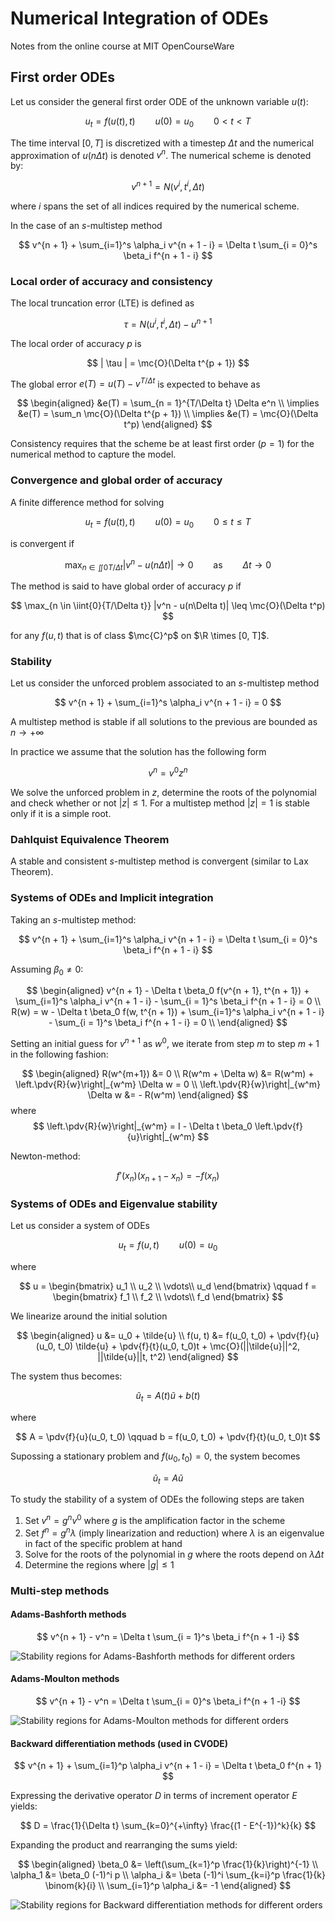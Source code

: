 # Numerical Integration of ODEs

Notes from the online course at MIT OpenCourseWare

## First order ODEs

Let us consider the general first order ODE of the unknown variable $u(t)$:

$$
    u_t = f(u(t), t) \qquad u(0) = u_0 \qquad 0 < t < T
$$

The time interval $[0, T]$ is discretized with a timestep $\Delta t$ and the numerical approximation of $u(n\Delta t)$ is denoted $v^n$. The numerical scheme is denoted by:

$$
    v^{n + 1} = N(v^i, t^i, \Delta t)
$$

where $i$ spans the set of all indices required by the numerical scheme.

In the case of an $s$-multistep method

$$
    v^{n + 1} + \sum_{i=1}^s \alpha_i v^{n + 1 - i} = \Delta t \sum_{i = 0}^s \beta_i f^{n + 1 - i}
$$

### Local order of accuracy and consistency

The local truncation error (LTE) is defined as

$$
    \tau = N(u^i, t^i, \Delta t) - u^{n + 1}
$$

The local order of accuracy $p$ is

$$
    | \tau | = \mc{O}(\Delta t^{p + 1})
$$

The global error $e(T) = u(T) - v^{T/\Delta t}$ is expected to behave as

$$
\begin{aligned}
    &e(T) = \sum_{n = 1}^{T/\Delta t} \Delta e^n \\
    \implies &e(T) = \sum_n \mc{O}(\Delta t^{p + 1}) \\
    \implies &e(T) = \mc{O}(\Delta t^p)
\end{aligned}
$$

Consistency requires that the scheme be at least first order ($p = 1$) for the numerical method to capture the model.

### Convergence and global order of accuracy

A finite difference method for solving

$$
    u_t = f(u(t), t) \qquad u(0) = u_0 \qquad 0 \leq t \leq T
$$

is convergent if

$$
    \max_{n \in \iint{0}{T/\Delta t}} |v^n - u(n\Delta t)| \to 0 \qquad \text{as} \qquad \Delta t \to 0
$$

The method is said to have global order of accuracy $p$ if

$$
    \max_{n \in \iint{0}{T/\Delta t}} |v^n - u(n\Delta t)| \leq \mc{O}(\Delta t^p)
$$

for any $f(u, t)$ that is of class $\mc{C}^p$ on $\R \times [0, T]$.

### Stability

Let us consider the unforced problem associated to an $s$-multistep method

$$
    v^{n + 1} + \sum_{i=1}^s \alpha_i v^{n + 1 - i} = 0
$$

A multistep method is stable if all solutions to the previous are bounded as $n\to +\infty$

In practice we assume that the solution has the following form

$$
    v^n = v^0 z^n
$$

We solve the unforced problem in $z$, determine the roots of the polynomial and check whether or not $|z| \leq 1$. For a multistep method $|z| = 1$ is stable only if it is a simple root.

### Dahlquist Equivalence Theorem

A stable and consistent $s$-multistep method is convergent (similar to Lax Theorem).

### Systems of ODEs and Implicit integration

Taking an $s$-multistep method:

$$
    v^{n + 1} + \sum_{i=1}^s \alpha_i v^{n + 1 - i} = \Delta t \sum_{i = 0}^s \beta_i f^{n + 1 - i}
$$

Assuming $\beta_0 \neq 0$:

$$
\begin{aligned}
    v^{n + 1} - \Delta t \beta_0 f(v^{n + 1}, t^{n + 1}) + \sum_{i=1}^s \alpha_i v^{n + 1 - i} - \sum_{i = 1}^s \beta_i f^{n + 1 - i} = 0 \\
    R(w) = w - \Delta t \beta_0 f(w, t^{n + 1}) + \sum_{i=1}^s \alpha_i v^{n + 1 - i} - \sum_{i = 1}^s \beta_i f^{n + 1 - i} = 0 \\
\end{aligned}
$$

Setting an initial guess for $v^{n + 1}$ as $w^0$, we iterate from step $m$ to step $m+1$ in the following fashion:

$$
\begin{aligned}
    R(w^{m+1}) &= 0 \\
    R(w^m + \Delta w) &= R(w^m) + \left.\pdv{R}{w}\right|_{w^m} \Delta w = 0 \\
    \left.\pdv{R}{w}\right|_{w^m} \Delta w &= - R(w^m)
\end{aligned}
$$
where
$$
\left.\pdv{R}{w}\right|_{w^m} = I - \Delta t \beta_0 \left.\pdv{f}{u}\right|_{w^m}
$$

Newton-method:

$$
    f'(x_n)(x_{n + 1} - x_n) = - f(x_n)
$$

### Systems of ODEs and Eigenvalue stability

Let us consider a system of ODEs

$$
    u_t = f(u, t) \qquad u(0) = u_0
$$

where

$$
    u = \begin{bmatrix}
        u_1 \\
        u_2 \\
        \vdots\\
        u_d
    \end{bmatrix}
    \qquad
    f = \begin{bmatrix}
        f_1 \\
        f_2 \\
        \vdots\\
        f_d
    \end{bmatrix}
$$

We linearize around the initial solution

$$
\begin{aligned}
    u &= u_0 + \tilde{u} \\
    f(u, t) &= f(u_0, t_0) + \pdv{f}{u}(u_0, t_0) \tilde{u} + \pdv{f}{t}(u_0, t_0)t + \mc{O}(||\tilde{u}||^2, ||\tilde{u}||t, t^2)
\end{aligned}
$$

The system thus becomes:

$$
    \tilde{u}_t = A(t) \tilde{u} + b(t)
$$

where 

$$
    A = \pdv{f}{u}(u_0, t_0) \qquad b = f(u_0, t_0) + \pdv{f}{t}(u_0, t_0)t
$$

Supossing a stationary problem and $f(u_0, t_0) = 0$, the system becomes

$$
    \tilde{u}_t = A \tilde{u}
$$

To study the stability of a system of ODEs the following steps are taken

1. Set $v^n = g^n v^0$ where $g$ is the amplification factor in the scheme
2. Set $f^n = g^n \lambda$ (imply linearization and reduction) where $\lambda$ is an eigenvalue in fact of the specific problem at hand
3. Solve for the roots of the polynomial in $g$ where the roots depend on $\lambda \Delta t$
4. Determine the regions where $|g| \leq 1$

### Multi-step methods

#### Adams-Bashforth methods

$$
    v^{n + 1} - v^n = \Delta t \sum_{i = 1}^s \beta_i f^{n + 1 -i}
$$

![Stability regions for Adams-Bashforth methods for different orders](images/ab_stab.png)

#### Adams-Moulton methods

$$
    v^{n + 1} - v^n = \Delta t \sum_{i = 0}^s \beta_i f^{n + 1 -i}
$$

![Stability regions for Adams-Moulton methods for different orders](images/am_stab.png)

#### Backward differentiation methods (used in CVODE)

$$
    v^{n + 1} + \sum_{i=1}^p \alpha_i v^{n + 1 - i} = \Delta t \beta_0 f^{n + 1}
$$

Expressing the derivative operator $D$ in terms of increment operator $E$ yields:

$$
    D = \frac{1}{\Delta t} \sum_{k=0}^{+\infty} \frac{(1 - E^{-1})^k}{k}
$$

Expanding the product and rearranging the sums yield:

$$
\begin{aligned}
    \beta_0 &= \left(\sum_{k=1}^p \frac{1}{k}\right)^{-1} \\
    \alpha_1 &= \beta_0 (-1)^i p \\
    \alpha_i &= \beta (-1)^i \sum_{k=i}^p \frac{1}{k} \binom{k}{i} \\
    \sum_{i=1}^p \alpha_i &= -1
\end{aligned}
$$

![Stability regions for Backward differentiation methods for different orders](images/bd_stab.png)